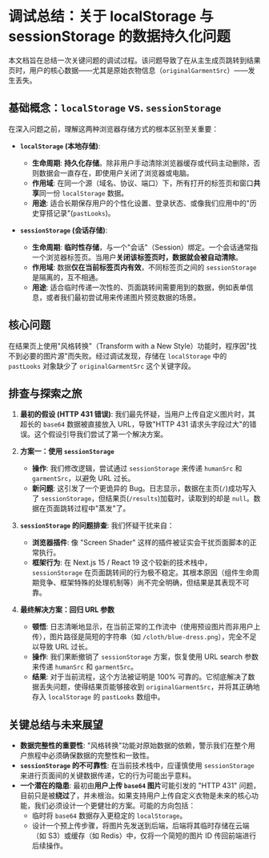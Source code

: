 # 调试总结：关于 localStorage 与 sessionStorage 的数据持久化问题

本文档旨在总结一次关键问题的调试过程。该问题导致了在从主生成页跳转到结果页时，用户的核心数据——尤其是原始衣物信息（`originalGarmentSrc`）——发生丢失。

## 基础概念：`localStorage` vs. `sessionStorage`

在深入问题之前，理解这两种浏览器存储方式的根本区别至关重要：

*   **`localStorage` (本地存储)**:
    *   **生命周期**: **持久化存储**。除非用户手动清除浏览器缓存或代码主动删除，否则数据会一直存在，即使用户关闭了浏览器或电脑。
    *   **作用域**: 在同一个源（域名、协议、端口）下，所有打开的标签页和窗口**共享**同一份 `localStorage` 数据。
    *   **用途**: 适合长期保存用户的个性化设置、登录状态、或像我们应用中的"历史穿搭记录"(`pastLooks`)。

*   **`sessionStorage` (会话存储)**:
    *   **生命周期**: **临时性存储**，与一个"会话"（Session）绑定。一个会话通常指一个浏览器标签页。当用户**关闭该标签页时，数据就会被自动清除**。
    *   **作用域**: 数据**仅在当前标签页内有效**，不同标签页之间的 `sessionStorage` 是隔离的，互不相通。
    *   **用途**: 适合临时传递一次性的、页面跳转间需要用到的数据，例如表单信息，或者我们最初尝试用来传递图片预览数据的场景。

## 核心问题

在结果页上使用"风格转换"（Transform with a New Style）功能时，程序因"找不到必要的图片源"而失败。经过调试发现，存储在 `localStorage` 中的 `pastLooks` 对象缺少了 `originalGarmentSrc` 这个关键字段。

## 排查与探索之旅

1.  **最初的假设 (HTTP 431 错误)**: 我们最先怀疑，当用户上传自定义图片时，其超长的 `base64` 数据被直接放入 URL，导致"HTTP 431 请求头字段过大"的错误。这个假设引导我们尝试了第一个解决方案。

2.  **方案一：使用 `sessionStorage`**
    *   **操作**: 我们修改逻辑，尝试通过 `sessionStorage` 来传递 `humanSrc` 和 `garmentSrc`，以避免 URL 过长。
    *   **新问题**: 这引发了一个更诡异的 Bug。日志显示，数据在主页(`/`)成功写入了 `sessionStorage`，但结果页(`/results`)加载时，读取到的却是 `null`。数据在页面跳转过程中"蒸发"了。

3.  **`sessionStorage` 的问题排查**: 我们怀疑干扰来自：
    *   **浏览器插件**: 像 "Screen Shader" 这样的插件被证实会干扰页面脚本的正常执行。
    *   **框架行为**: 在 Next.js 15 / React 19 这个较新的技术栈中，`sessionStorage` 在页面跳转间的行为极不稳定。其根本原因（组件生命周期竞争、框架特殊的处理机制等）尚不完全明确，但结果是其表现不可靠。

4.  **最终解决方案：回归 URL 参数**
    *   **顿悟**: 日志清晰地显示，在当前正常的工作流中（使用预设图片而非用户上传），图片路径是简短的字符串（如 `/cloth/blue-dress.png`），完全不足以导致 URL 过长。
    *   **操作**: 我们果断撤销了 `sessionStorage` 方案，恢复使用 URL search 参数来传递 `humanSrc` 和 `garmentSrc`。
    *   **结果**: 对于当前流程，这个方法被证明是 100% 可靠的。它彻底解决了数据丢失问题，使得结果页能够接收到 `originalGarmentSrc`，并将其正确地存入 `localStorage` 的 `pastLooks` 数组中。

## 关键总结与未来展望

*   **数据完整性的重要性**: "风格转换"功能对原始数据的依赖，警示我们在整个用户旅程中必须确保数据的完整性和一致性。
*   **`sessionStorage` 的不可靠性**: 在当前技术栈中，应谨慎使用 `sessionStorage` 来进行页面间的关键数据传递，它的行为可能出乎意料。
*   **一个潜在的隐患**: 最初由**用户上传 `base64` 图片**可能引发的 "HTTP 431" 问题，目前只是被**绕过**了，并未根治。如果支持用户上传自定义衣物是未来的核心功能，我们必须设计一个更健壮的方案。可能的方向包括：
    *   临时将 `base64` 数据存入更稳定的 `localStorage`。
    *   设计一个预上传步骤，将图片先发送到后端，后端将其临时存储在云端（如 S3）或缓存（如 Redis）中，仅将一个简短的图片 ID 传回前端进行后续操作。